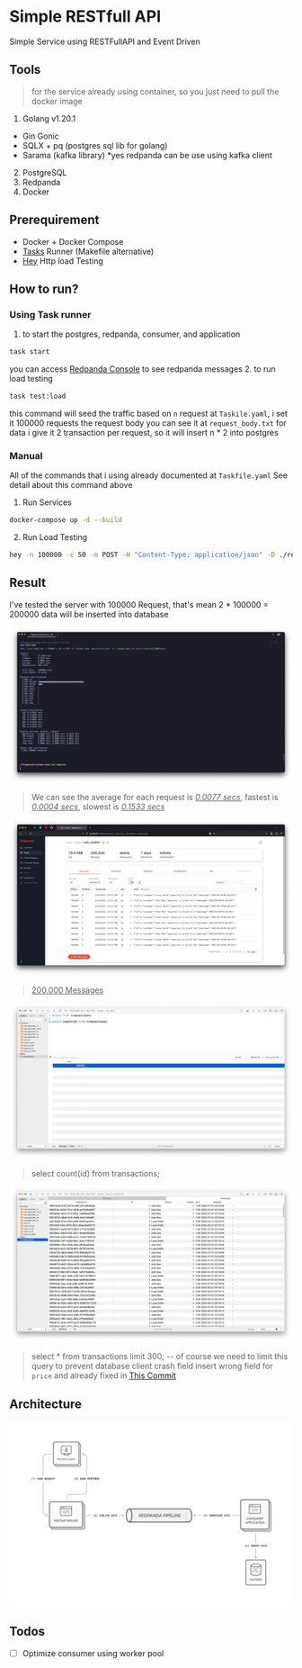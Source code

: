 # Simple RESTfull API

Simple Service using RESTFullAPI and Event Driven

## Tools
> for the service already using container, so you just need to pull the docker image

1. Golang v1.20.1
  - Gin Gonic
  - SQLX + pq (postgres sql lib for golang)
  - Sarama (kafka library) *yes redpanda can be use using kafka client
2. PostgreSQL
3. Redpanda
4. Docker

## Prerequirement

- Docker + Docker Compose
- [Tasks](https://taskfile.dev/) Runner (Makefile alternative)
- [Hey](https://github.com/rakyll/hey) Http load Testing

## How to run?

### Using Task runner

1. to start the postgres, redpanda, consumer, and application
```sh
task start
```
you can access [Redpanda Console](http://localhost:8080/overview) to see redpanda messages
2. to run load testing
```sh
task test:load
```
this command will seed the traffic based on `n` request at `Taskile.yaml`, i set it 100000 requests
the request body you can see it at `request_body.txt` for data i give it 2 transaction per request, so it will insert n * 2 into postgres

### Manual

All of the commands that i using already documented at `Taskfile.yaml`
See detail about this command above

1. Run Services
```sh
docker-compose up -d --build
```

2. Run Load Testing
```sh
hey -n 100000 -c 50 -m POST -H "Content-Type: application/json" -D ./request_body.txt http://localhost:8000/save
```

## Result

I've tested the server with 100000 Request, that's mean 2 * 100000 = 200000 data will be inserted into database

![Load Testing](/assets/load_test.png)
> We can see the average for each request is <ins>*0.0077 secs*</ins>, fastest is <ins>*0.0004 secs*</ins>, slowest is <ins>*0.1533 secs*</ins>

![Redpanda Console](/assets/redpanda_console.png)
> <ins>200,000 Messages</ins>

![Database Count](/assets/database_1.png)
> select count(id) from transactions;

![Database Count](/assets/database_2.png)
> select * from transactions limit 300; -- of course we need to limit this query to prevent database client crash
> field insert wrong field for `price` and already fixed in [This Commit](/commit/a416fb36d444143e8771c4164ee44ccae7921498#diff-c148edd2cbfefa32169ce5dbef35c4e81413f7212a8140d69f4242689baa2321R154)

## Architecture

![Architecture Diagram](/assets/architecture.png)

## Todos

- [ ] Optimize consumer using worker pool